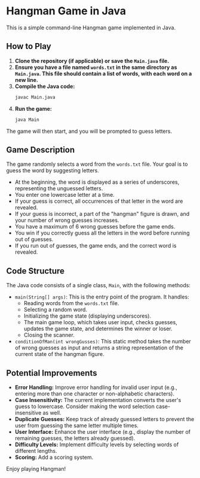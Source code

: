 # Hangman Game in Java

This is a simple command-line Hangman game implemented in Java.

## How to Play

1.  **Clone the repository (if applicable) or save the `Main.java` file.**
2.  **Ensure you have a file named `words.txt` in the same directory as `Main.java`. This file should contain a list of words, with each word on a new line.**
3.  **Compile the Java code:**
    ```bash
    javac Main.java
    ```
4.  **Run the game:**
    ```bash
    java Main
    ```

The game will then start, and you will be prompted to guess letters.

## Game Description

The game randomly selects a word from the `words.txt` file. Your goal is to guess the word by suggesting letters.

* At the beginning, the word is displayed as a series of underscores, representing the unguessed letters.
* You enter one lowercase letter at a time.
* If your guess is correct, all occurrences of that letter in the word are revealed.
* If your guess is incorrect, a part of the "hangman" figure is drawn, and your number of wrong guesses increases.
* You have a maximum of 6 wrong guesses before the game ends.
* You win if you correctly guess all the letters in the word before running out of guesses.
* If you run out of guesses, the game ends, and the correct word is revealed.

## Code Structure

The Java code consists of a single class, `Main`, with the following methods:

* `main(String[] args)`: This is the entry point of the program. It handles:
    * Reading words from the `words.txt` file.
    * Selecting a random word.
    * Initializing the game state (displaying underscores).
    * The main game loop, which takes user input, checks guesses, updates the game state, and determines the winner or loser.
    * Closing the scanner.
* `conditionOfMan(int wrongGusses)`: This static method takes the number of wrong guesses as input and returns a string representation of the current state of the hangman figure.

## Potential Improvements

* **Error Handling:** Improve error handling for invalid user input (e.g., entering more than one character or non-alphabetic characters).
* **Case Insensitivity:** The current implementation converts the user's guess to lowercase. Consider making the word selection case-insensitive as well.
* **Duplicate Guesses:** Keep track of already guessed letters to prevent the user from guessing the same letter multiple times.
* **User Interface:** Enhance the user interface (e.g., display the number of remaining guesses, the letters already guessed).
* **Difficulty Levels:** Implement difficulty levels by selecting words of different lengths.
* **Scoring:** Add a scoring system.

Enjoy playing Hangman!